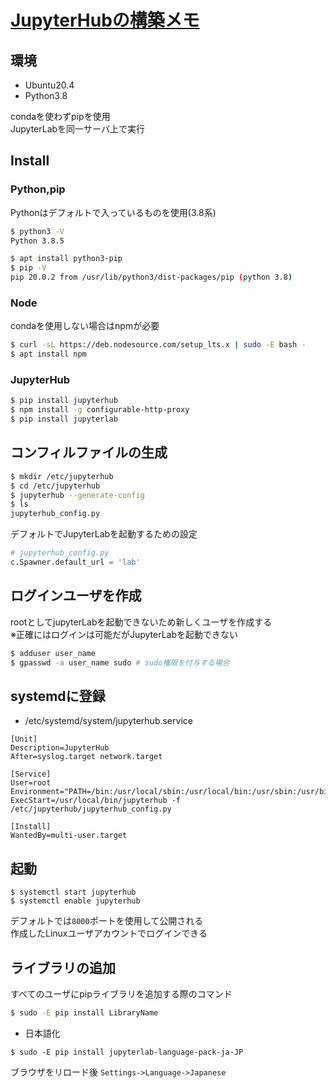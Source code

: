 # [JupyterHubの構築メモ](https://marimelon.github.io/note/linux/jupyter_hub_install_ubuntu20.4)

## 環境
- Ubuntu20.4
- Python3.8

condaを使わずpipを使用  
JupyterLabを同一サーバ上で実行

## Install

### Python,pip

Pythonはデフォルトで入っているものを使用(3.8系)

```sh
$ python3 -V
Python 3.8.5

$ apt install python3-pip
$ pip -V
pip 20.0.2 from /usr/lib/python3/dist-packages/pip (python 3.8)
```

### Node

condaを使用しない場合はnpmが必要

```sh
$ curl -sL https://deb.nodesource.com/setup_lts.x | sudo -E bash -
$ apt install npm
```

### JupyterHub 

```sh
$ pip install jupyterhub
$ npm install -g configurable-http-proxy
$ pip install jupyterlab
```

## コンフィルファイルの生成

```sh
$ mkdir /etc/jupyterhub
$ cd /etc/jupyterhub
$ jupyterhub --generate-config
$ ls
jupyterhub_config.py
```

デフォルトでJupyterLabを起動するための設定

```python:jupyterhub_config.py
# jupyterhub_config.py
c.Spawner.default_url = 'lab'
```


## ログインユーザを作成

rootとしてjupyterLabを起動できないため新しくユーザを作成する  
※正確にはログインは可能だがJupyterLabを起動できない

```sh
$ adduser user_name
$ gpasswd -a user_name sudo # sudo権限を付与する場合
```


## systemdに登録

- /etc/systemd/system/jupyterhub.service

```sh:/etc/systemd/system/jupyterhub.service
[Unit]
Description=JupyterHub
After=syslog.target network.target

[Service]
User=root 
Environment="PATH=/bin:/usr/local/sbin:/usr/local/bin:/usr/sbin:/usr/bin"
ExecStart=/usr/local/bin/jupyterhub -f /etc/jupyterhub/jupyterhub_config.py

[Install]
WantedBy=multi-user.target
```

## 起動

```
$ systemctl start jupyterhub
$ systemctl enable jupyterhub
```

デフォルトでは`8000`ポートを使用して公開される  
作成したLinuxユーザアカウントでログインできる


## ライブラリの追加
すべてのユーザにpipライブラリを追加する際のコマンド

```sh
$ sudo -E pip install LibraryName
```

- 日本語化

```
$ sudo -E pip install jupyterlab-language-pack-ja-JP
```

ブラウザをリロード後 `Settings->Language->Japanese`
